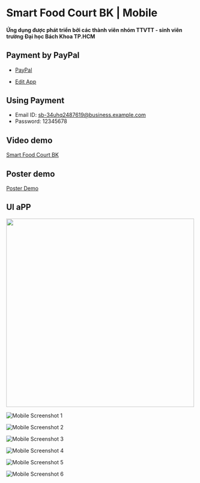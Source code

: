 # Smart Food Court BK | Mobile

#### Ứng dụng được phát triển bởi các thành viên nhóm TTVTT - sinh viên trường Đại học Bách Khoa TP.HCM

## Payment by PayPal

- [PayPal](https://developer.paypal.com/developer/accounts/)

- [Edit App](https://developer.paypal.com/developer/applications/edit/SB:QVJabkc4YS1jczc0LXg2MEdUcW1wSXZWQ3B0M1VOTkN4MWQ1LVhOUnFwM1VHRERLb2dTNTdXQ3R4a0Qwb2pLMkhxX0s0Smp0MEdVOUlad18=
)

## Using Payment

- Email ID: sb-34uhq2487619@business.example.com
- Password: 12345678

## Video demo

[Smart Food Court BK](https://www.youtube.com/watch?v=ttZ2zT4myZc&t=18s)

## Poster demo

[Poster Demo](https://drive.google.com/file/d/1F2PlQITlO60QV3DXdMJLv5CALXGHyu9m/view?usp=sharing)

## UI aPP

<img src="screenshots/Screenshot_1626692855.png" width="500" height="500">

![Mobile Screenshot 1](screenshots/Screenshot_1626692855.png)

![Mobile Screenshot 2](screenshots/Screenshot_1626692868.png)

![Mobile Screenshot 3](screenshots/Screenshot_1626692885.png)

![Mobile Screenshot 4](screenshots/Screenshot_1626692888.png)

![Mobile Screenshot 5](screenshots/Screenshot_1626692912.png)

![Mobile Screenshot 6](screenshots/Screenshot_1626692876.png)


